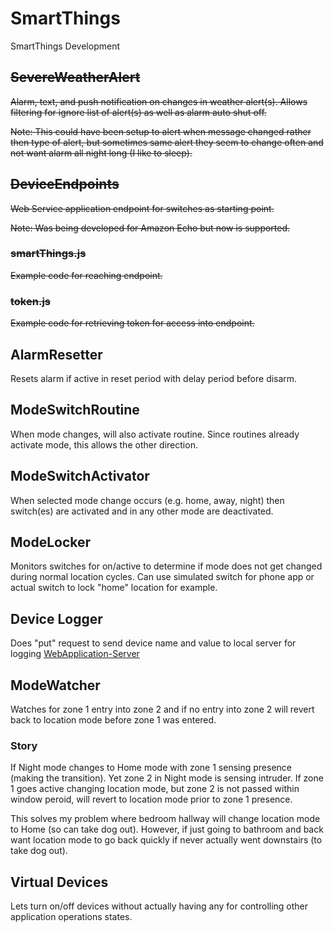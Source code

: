 # SmartThings
SmartThings Development

## <s>SevereWeatherAlert</s>

<s>Alarm, text, and push notification on changes in weather alert(s). Allows filtering for ignore list of alert(s) as well as alarm auto shut off.  

Note: This could have been setup to alert when message changed rather then type of alert, but sometimes same alert they seem to change often and not want alarm all night long (I like to sleep).</s>

## <s>DeviceEndpoints</s>

<s>Web Service application endpoint for switches as starting point.

Note: Was being developed for Amazon Echo but now is supported.</s>

### <s>smartThings.js</s>

<s>Example code for reaching endpoint.</s>

### <s>token.js</s>

<s>Example code for retrieving token for access into endpoint.</s>

## AlarmResetter

Resets alarm if active in reset period with delay period before disarm.

## ModeSwitchRoutine

When mode changes, will also activate routine. Since routines already activate mode, this allows the other direction.

## ModeSwitchActivator

When selected mode change occurs (e.g. home, away, night) then switch(es) are activated and in any other mode are deactivated.

## ModeLocker

Monitors switches for on/active to determine if mode does not get changed during normal location cycles. Can use simulated switch for phone app or actual switch to lock "home" location for example.

## Device Logger

Does "put" request to send device name and value to local server for logging [WebApplication-Server](https://github.com/justinlhudson/WebApplication-Server)

## ModeWatcher

Watches for zone 1 entry into zone 2 and if no entry into zone 2 will revert back to location mode before zone 1 was entered.

### Story

If Night mode changes to Home mode with zone 1 sensing presence (making the transition). Yet zone 2 in Night mode is sensing intruder.  If zone 1 goes active changing location mode, but zone 2 is not passed within window peroid, will revert to location mode prior to zone 1 presence.  

This solves my problem where bedroom hallway will change location mode to Home (so can take dog out).  However, if just going to bathroom and back want location mode to go back quickly if never actually went downstairs (to take dog out).

## Virtual Devices

Lets turn on/off devices without actually having any for controlling other application operations states.
